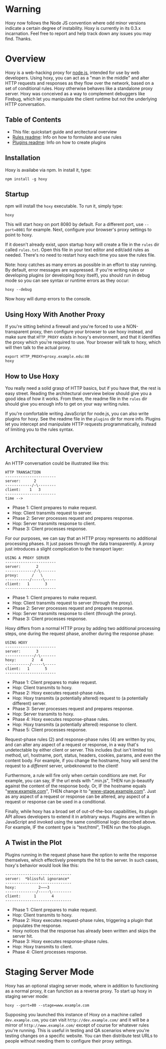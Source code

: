 # Warning

Hoxy now follows the Node JS convention where odd minor versions indicate a certain degree of instability. Hoxy is currently in its 0.3.x incarnation. Feel free to report and help track down any issues you may find. Thanks.

# Overview

Hoxy is a web-hacking proxy for [node.js](http://nodejs.org/), intended for use by web developers. Using hoxy, you can act as a "man in the middle" and alter HTTP requests and responses as they flow over the network, based on a set of conditional rules. Hoxy otherwise behaves like a standalone proxy server. Hoxy was conceived as a way to complement debuggers like Firebug, which let you manipulate the client runtime but not the underlying HTTP conversation.

## Table of Contents

* This file: quickstart guide and arcitectural overview
* [Rules readme](rules/readme.markdown): Info on how to formulate and use rules
* [Plugins readme](plugins/readme.markdown): Info on how to create plugins

## Installation

Hoxy is availabe via npm. In install it, type:

    npm install -g hoxy

## Startup

npm will install the `hoxy` executable. To run it, simply type:

    hoxy

This will start hoxy on port 8080 by default. For a different port, use `--port=8081` for example. Next, configure your browser's proxy settings to point to hoxy.

If it doesn't already exist, upon startup hoxy will create a file in the `rules` dir called `rules.txt`. Open this file in your text editor and edit/add rules as needed. There's no need to restart hoxy each time you save the rules file.

Note: hoxy catches as many errors as possible in an effort to stay running. By default, error messages are suppressed. If you're writing rules or developing plugins (or developing hoxy itself), you should run in debug mode so you can see syntax or runtime errors as they occur:

    hoxy --debug

Now hoxy will dump errors to the console.

## Using Hoxy With Another Proxy

If you're sitting behind a firewall and you're forced to use a NON-transparent proxy, then configure your browser to use hoxy instead, and make sure that `HTTP_PROXY` exists in hoxy's environment, and that it identifies the proxy which you're required to use. Your browser will talk to hoxy, which will then talk to the actual proxy.

    export HTTP_PROXY=proxy.example.edu:80
    hoxy

## How to Use Hoxy

You really need a solid grasp of HTTP basics, but if you have that, the rest is easy street. Reading the architectural overview below should give you a good idea of how it works. From there, the readme file in the `rules` dir should give you enough info to get on your way writing rules.

If you're comfortable writing JavaScript for node.js, you can also write plugins for hoxy. See the readme file in the `plugins` dir for more info. Plugins let you intercept and manipulate HTTP requests programmatically, instead of limiting you to the rules syntax.

# Architectural Overview

An HTTP conversation could be illustrated like this:

    HTTP TRANSACTION
    -----------------------
    server:      2
    ------------/-\--------
    client:    1   3
    -----------------------
    time -->

* Phase 1: Client prepares to make request.
* Hop: Client transmits request to server.
* Phase 2: Server processes request and prepares response.
* Hop: Server transmits response to client.
* Phase 3: Client processes response.

For our purposes, we can say that an HTTP proxy represents no additional processing phases. It just passes through the data transparently. A proxy just introduces a slight complication to the transport layer:

    USING A PROXY SERVER
    -----------------------
    server:       2
    -------------/-\-------
    proxy:      /   \
    -----------/-----\-----
    client:   1       3
    -----------------------

* Phase 1: Client prepares to make request.
* Hop: Client transmits request to server (through the proxy).
* Phase 2: Server processes request and prepares response.
* Hop: Server transmits response to client (through the proxy).
* Phase 3: Client processes response.

Hoxy differs from a normal HTTP proxy by adding two additional processing steps, one during the request phase, another during the response phase:

    USING HOXY
    -----------------------
    server:       3
    -------------/-\-------
    hoxy:       2   4
    -----------/-----\-----
    client:   1       5
    -----------------------

* Phase 1: Client prepares to make request.
* Hop: Client transmits to hoxy.
* Phase 2: Hoxy executes request-phase rules.
* Hop: Hoxy transmits (a potentially altered) request to (a potentially different) server.
* Phase 3: Server processes request and prepares response.
* Hop: Server transmits to hoxy.
* Phase 4: Hoxy executes response-phase rules.
* Hop: Hoxy transmits (a potentially altered) response to client.
* Phase 5: Client processes response.

Request-phase rules (2) and response-phase rules (4) are written by you, and can alter any aspect of a request or response, in a way that's undetectable by either client or server. This includes (but isn't limited to) method, url, hostname, port, status, headers, cookies, params, and even the content body. For example, if you change the hostname, hoxy will send the request to a *different* server, unbeknownst to the client!

Furthermore, a rule will fire only when certain conditions are met. For example, you can say, IF the url ends with ".min.js", THEN run js-beautify against the content of the response body. Or, IF the hostname equals "www.example.com", THEN change it to "www-stage.example.com". Just as any aspect of a request or response can be altered, any aspect of a request or response can be used in a conditional.

Finally, while hoxy has a broad set of out-of-the-box capabilities, its plugin API allows developers to extend it in arbitrary ways. Plugins are written in JavaScript and invoked using the same conditional logic described above. For example, IF the content type is "text/html", THEN run the foo plugin.

## A Twist in the Plot

Plugins running in the request phase have the option to write the response themselves, which effectively preempts the hit to the server. In such cases, hoxy's behavior would look like this:

    ------------------------------
    server:  *blissful ignorance*
    ------------------------------
    hoxy:          2———3
    --------------/-----\---------
    client:      1       4
    ------------------------------

* Phase 1: Client prepares to make request.
* Hop: Client transmits to hoxy.
* Phase 2: Hoxy executes request-phase rules, triggering a plugin that populates the response.
* Hoxy notices that the response has already been written and skips the server hit.
* Phase 3: Hoxy executes response-phase rules.
* Hop: Hoxy transmits to client.
* Phase 4: Client processes response.

# Staging Server Mode

Hoxy has an optional staging server mode, where in addition to functioning as a normal proxy, it can function as a reverse proxy. To start up hoxy in staging server mode:

    hoxy --port=80 --stage=www.example.com

Supposing you launched this instance of Hoxy on a machine called `dev.example.com`, you can visit `http://dev.example.com/` and it will be a mirror of `http://www.example.com/` except of course for whatever rules you're running. This is useful in testing and QA scenarios where you're testing changes on a specific website. You can then distribute test URLs to people without needing them to configure their proxy settings.
